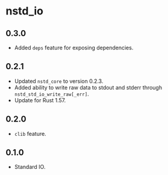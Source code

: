 # nstd_io
## 0.3.0
- Added `deps` feature for exposing dependencies.
## 0.2.1
- Updated `nstd_core` to version 0.2.3.
- Added ability to write raw data to stdout and stderr through `nstd_std_io_write_raw[_err]`.
- Update for Rust 1.57.
## 0.2.0
- `clib` feature.
## 0.1.0
- Standard IO.
